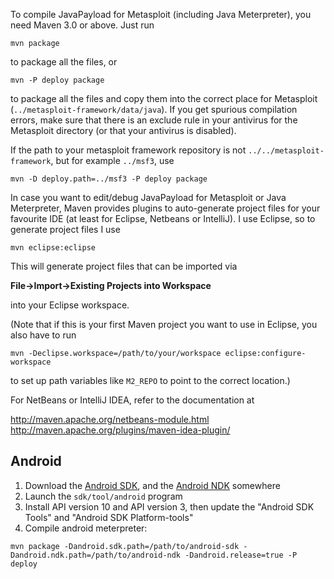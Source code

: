 To compile JavaPayload for Metasploit (including Java Meterpreter), you need
Maven 3.0 or above. Just run

```
mvn package
```

to package all the files, or

```
mvn -P deploy package
```

to package all the files and copy them into the correct place for Metasploit
(`../metasploit-framework/data/java`). If you get spurious compilation errors,
make sure that there is an exclude rule in your antivirus for the Metasploit
directory (or that your antivirus is disabled).

If the path to your metasploit framework repository is not `../../metasploit-framework`,
but for example `../msf3`, use

```
mvn -D deploy.path=../msf3 -P deploy package
```

In case you want to edit/debug JavaPayload for Metasploit or Java Meterpreter,
Maven provides plugins to auto-generate project files for your favourite IDE
(at least for Eclipse, Netbeans or IntelliJ). I use Eclipse, so to generate
project files I use

```
mvn eclipse:eclipse
```

This will generate project files that can be imported via

**File->Import->Existing Projects into Workspace**

into your Eclipse workspace.

(Note that if this is your first Maven project you want to use in Eclipse, you
also have to run

```
mvn -Declipse.workspace=/path/to/your/workspace eclipse:configure-workspace
```

to set up path variables like `M2_REPO` to point to the correct location.)

For NetBeans or IntelliJ IDEA, refer to the documentation at

http://maven.apache.org/netbeans-module.html
http://maven.apache.org/plugins/maven-idea-plugin/

## Android

1. Download the [Android SDK](https://developer.android.com/sdk/index.html), and the [Android NDK](https://developer.android.com/tools/sdk/ndk/index.html) somewhere
2. Launch the `sdk/tool/android` program
3. Install API version 10 and API version 3, then update the "Android SDK Tools" and "Android SDK Platform-tools"
4. Compile android meterpreter:

```
mvn package -Dandroid.sdk.path=/path/to/android-sdk -Dandroid.ndk.path=/path/to/android-ndk -Dandroid.release=true -P deploy
```



